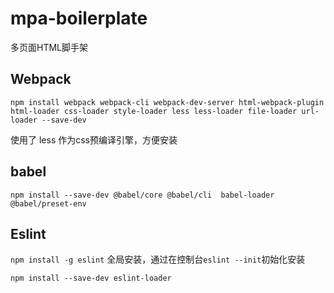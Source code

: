 # mpa-boilerplate

多页面HTML脚手架


## Webpack

`npm install webpack webpack-cli webpack-dev-server html-webpack-plugin html-loader css-loader style-loader less less-loader file-loader url-loader --save-dev`

使用了 less 作为css预编译引擎，方便安装

## babel

`npm install --save-dev @babel/core @babel/cli  babel-loader @babel/preset-env`

## Eslint

`npm install -g eslint` 全局安装，通过在控制台`eslint --init`初始化安装

`npm install --save-dev eslint-loader`